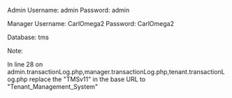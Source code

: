 Admin
Username: admin
Password: admin

Manager
Username: CarlOmega2
Password: CarlOmega2

Database: tms

Note:

In line 28 on admin.transactionLog.php,manager.transactionLog.php,tenant.transactionLog.php replace the "TMSv11" in the
base URL to "Tenant_Management_System"